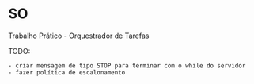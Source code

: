 # SO
Trabalho Prático - Orquestrador de Tarefas

TODO:
```
- criar mensagem de tipo STOP para terminar com o while do servidor
- fazer política de escalonamento
```

